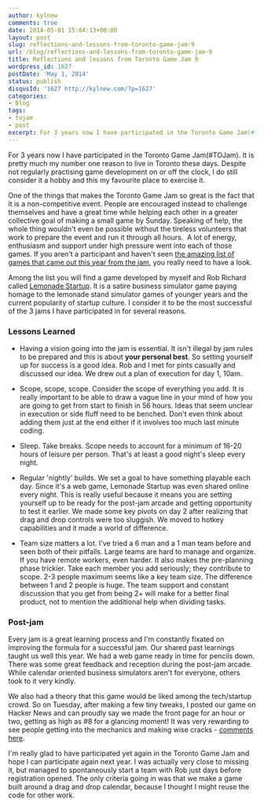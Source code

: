 ```yaml
---
author: kylnew
comments: true
date: 2014-05-01 15:04:13+00:00
layout: post
slug: reflections-and-lessons-from-toronto-game-jam-9
url: /blog/reflections-and-lessons-from-toronto-game-jam-9
title: Reflections and lessons from Toronto Game Jam 9
wordpress_id: 1627
postDate: 'May 1, 2014'
status: publish
disqusId: '1627 http://kylnew.com/?p=1627'
categories:
- Blog
tags:
- tojam
- post
excerpt: For 3 years now I have participated in the Toronto Game Jam(#TOJam). It is pretty much my number one reason to live in Toronto these days. Despite not regularly practising game development on or off the clock, I do still consider it a hobby and this my favourite place to exercise it.
---
```


For 3 years now I have participated in the Toronto Game Jam(#TOJam). It is pretty much my number one reason to live in Toronto these days. Despite not regularly practising game development on or off the clock, I do still consider it a hobby and this my favourite place to exercise it.

One of the things that makes the Toronto Game Jam so great is the fact that it is a non-competitive event. People are encouraged instead to challenge themselves and have a great time while helping each other in a greater collective goal of making a small game by Sunday. Speaking of help, the whole thing wouldn't even be possible without the tireless volunteers that work to prepare the event and run it through all hours.  A lot of energy, enthusiasm and support under high pressure went into each of those games. If you aren't a participant and haven't seen [the amazing list of games that came out this year from the jam](http://itch.io/jam/tojam9), you really need to have a look.

Among the list you will find a game developed by myself and Rob Richard called [Lemonade Startup](http://lemonstartup.com). It is a satire business simulator game paying homage to the lemonade stand simulator games of younger years and the current popularity of startup culture. I consider it to be the most successful of the 3 jams I have participated in for several reasons.


### Lessons Learned





	
  * Having a vision going into the jam is essential. It isn't illegal by jam rules to be prepared and this is about **your personal best**. So setting yourself up for success is a good idea. Rob and I met for pints casually and discussed our idea. We drew out a plan of execution for day 1, 10am.

	
  * Scope, scope, scope. Consider the scope of everything you add. It is really important to be able to draw a vague line in your mind of how you are going to get from start to finish in 56 hours. Ideas that seem unclear in execution or side fluff need to be benched. Don't even think about adding them just at the end either if it involves too much last minute coding.

	
  * Sleep. Take breaks. Scope needs to account for a minimum of 16-20 hours of leisure per person. That's at least a good night's sleep every night.

	
  * Regular 'nightly' builds. We set a goal to have something playable each day. Since it's a web game, Lemonade Startup was even shared online every night. This is really useful because it means you are setting yourself up to be ready for the post-jam arcade and getting opportunity to test it earlier. We made some key pivots on day 2 after realizing that drag and drop controls were too sluggish. We moved to hotkey capabilities and it made a world of difference.

	
  * Team size matters a lot. I've tried a 6 man and a 1 man team before and seen both of their pitfalls. Large teams are hard to manage and organize. If you have remote workers, even harder. It also makes the pre-planning phase trickier. Take each member you add seriously; they contribute to scope. 2-3 people maximum seems like a key team size. The difference between 1 and 2 people is huge. The team support and constant discussion that you get from being 2+ will make for a better final product, not to mention the additional help when dividing tasks.




### Post-jam


Every jam is a great learning process and I'm constantly fixated on improving the formula for a successful jam. Our shared past learnings taught us well this year. We had a web game ready in time for pencils down. There was some great feedback and reception during the post-jam arcade. While calendar oriented business simulators aren't for everyone, others took to it very kindly.

We also had a theory that this game would be liked among the tech/startup crowd. So on Tuesday, after making a few tiny tweaks, I posted our game on Hacker News and can proudly say we made the front page for an hour or two, getting as high as #8 for a glancing moment! It was very rewarding to see people getting into the mechanics and making wise cracks - [comments here](https://news.ycombinator.com/item?id=7666850).

I'm really glad to have participated yet again in the Toronto Game Jam and hope I can participate again next year. I was actually very close to missing it, but managed to spontaneously start a team with Rob just days before registration opened. The only criteria going in was that we make a game built around a drag and drop calendar, because I thought I might reuse the code for other work.


